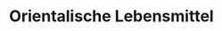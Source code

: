 ---
title: "Orientalische Lebensmittel"
url: /stralsund/orientalische-lebensmittel/
shop: Feinkost
---